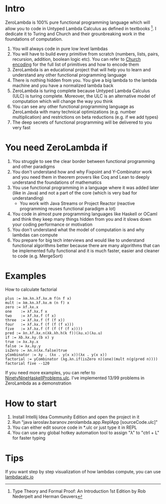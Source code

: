 # Intro
ZeroLambda is 100% pure functional programming language which will allow you to code in Untyped Lambda Calculus as defined in textbooks [^1]. I dedicate it to Turing and Church and their grounbreaking work in the foundations of computation.

1. You will always code in pure low level lambdas
2. You will have to build every primitive from scratch (numbers, lists, pairs, recursion, addition, boolean logic etc). You can refer to [Church encoding](https://en.wikipedia.org/wiki/Church_encoding) for the full list of primitives and how to encode them
3. ZeroLambda is an educational project that will help you to learn and understand any other functional programming language
4. There is nothing hidden from you. You give a big lambda to the lambda machine and you have a normalized lambda back
5. ZeroLambda is turing complete because Untyped Lambda Calculus (ULC) is turing complete. Moreover, the ULC is an alternative model of computation which will change the way you think
6. You can see any other functional programming language as ZeroLambda with many technical optimizations (e.g. number multiplication) and restrictions on beta reductions (e.g. if we add types)
7. The deep secrets of functional programming will be delivered to you very fast

# You need ZeroLambda if
1. You struggle to see the clear border between functional programming and other paradigms
2. You don't understand how and why Fixpoint and Y-Combinator work and you need them in theorem provers like Coq and Lean to deeply understand the foundations of mathematics
3. You use functional programming in a language where it was added later (like in Java) and not a part of the core (which is very bad for understanding)
    + You work with Java Streams or Project Reactor (reactive programming reuses functional paradigm a lot)
4. You code in almost pure programming languages like Haskell or OCaml and think they keep many things hidden from you and it slows down your coding performance or motivation
5. You don't understand what the model of computation is and why lambdas can compute
6. You prepare for big tech interviews and would like to understand functional algorithms better because there are many algorithms that can be implemented fully functional and it is much faster, easier and cleaner to code (e.g. MergeSort)

# Examples
How to calculate factorial

    plus := λm.λn.λf.λx.m f(n f x)
    mult := λm.λn.λf.λx.m (n f) x
    zero := λf.λx.x
    one    := λf.λx.f x
    two    := λf.λx.f (f x)
    three  := λf.λx.f (f (f x))
    four   := λf.λx.f (f (f (f x)))
    five   := λf.λx.f (f (f (f (f x))))
    pred := λn.λf.λx.n(λk.λh.h(k f))(λu.x)(λu.u)
    if := λb.λx.λy.(b x) y
    true := λx.λy.x
    false := λx.λy.y
    isZero := λn.n(λx.false)true
    yCombinator := λy . (λx . y(x x))(λx . y(x x))
    factorial := yCombinator (λg.λn.if(isZero n)(one)(mult n(g(pred n))))
    factorial five --120

If you need more examples, you can refer to [NinetyNineHaskellProblems.ulc](src/main/ulc/NinetyNineHaskellProblems.ulc). I've implemented 13/99 problems in ZeroLambda as a demonstration

# How to start
1. Install Intellij Idea Community Edition and open the project in it
3. Run "java iaroslav.baranov.zerolambda.app.ReplApp [sourceCode.ulc]"
4. You can either edit source code in *.ulc or just type it in REPL
5. You can use any global hotkey automation tool to assign "λ" to "ctrl + L" for faster typing

# Tips
If you want step by step visualization of how lambdas compute, you can use [lambdacalc.io](https://lambdacalc.io/)

[^1]: Type Theory and Formal Proof: An Introduction 1st Edition by Rob Nederpelt and Herman Geuvers
